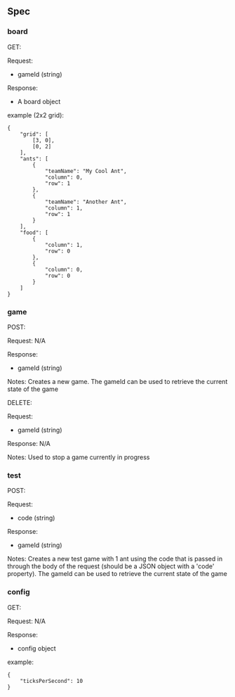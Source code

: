 ## Spec

### board

GET:

Request:
- gameId (string)

Response:
- A board object

example (2x2 grid):
```
{
    "grid": [
        [3, 0],
        [0, 2]
    ],
    "ants": [
        { 
            "teamName": "My Cool Ant",
            "column": 0,
            "row": 1
        },
        {
            "teamName": "Another Ant",
            "column": 1,
            "row": 1
        }
    ],
    "food": [
        {
            "column": 1,
            "row": 0
        },
        {
            "column": 0,
            "row": 0
        }
    ]
}
```

### game

POST:

Request:
N/A

Response:
- gameId (string)

Notes:
Creates a new game. The gameId can be used to retrieve the current state of the game

DELETE:

Request:
- gameId (string)

Response:
N/A

Notes:
Used to stop a game currently in progress

### test

POST:

Request:
- code (string)

Response:
- gameId (string)

Notes:
Creates a new test game with 1 ant using the code that is passed in through the body of the request (should be a JSON object with a 'code' property). The gameId can be used to retrieve the current state of the game

### config

GET:

Request:
N/A

Response:
- config object

example:
```
{
    "ticksPerSecond": 10
}
```
